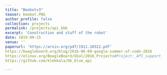 ```yaml
---
title: "Beobotv3"
teaser: beobot.PNG
author_profile: false
collection: projects
permalink: /projects/api_bbb
excerpt: 'Construction and stuff of the robot'
date: 2019-09-15
venue: ''
paperurl: 'https://arxiv.org/pdf/1911.10322.pdf'
https://beagleboard.org/blog/2016-06-09-google-summer-of-code-2016
https://elinux.org/BeagleBoard/GSoC/2016_Projects#Project:_API_support_for_Beaglebone_Blue
https://github.com/klekkala/bb_blue_api

---
```

